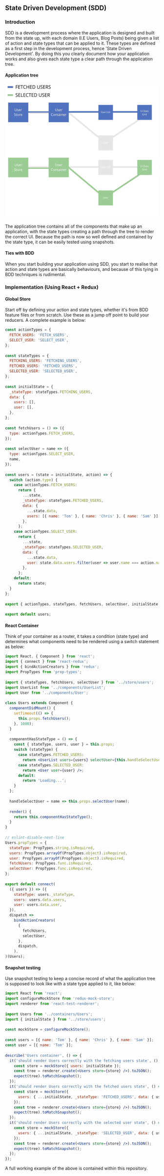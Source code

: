 ## State Driven Development (SDD)

### Introduction

SDD is a development process where the application is designed and built
from the state up, with each domain (I.E Users, Blog Posts) being given a list of action and state types
that can be applied to it. These types are defined as a first step in the development process,
hence 'State Driven Development'. By doing this you clearly document how your application works and also gives each
state type a clear path through the application tree.

#### Application tree

<img src="state_tree.jpeg" width="500" height="440">

The application tree contains all of the components that make up an application,
with the state types creating a path through the tree to render the correct UI.
Because the path is now so well defined and contained by the state type,
it can be easily tested using snapshots.

#### Ties with BDD

When you start building your application using SDD, you start to realise that action
and state types are basically behaviours, and because of this tying in BDD techniques
is rudimental.


### Implementation (Using React + Redux)

#### Global Store

Start off by defining your action and state types, whether it's from BDD feature files
or from scratch. Use these as a jump off point to build your reducers. A complete example is below:

```jsx
const actionTypes = {
  FETCH_USERS: 'FETCH_USERS',
  SELECT_USER: 'SELECT_USER',
};

const stateTypes = {
  FETCHING_USERS: 'FETCHING_USERS',
  FETCHED_USERS: 'FETCHED_USERS',
  SELECTED_USER: 'SELECTED_USER',
};

const initialState = {
  _stateType: stateTypes.FETCHING_USERS,
  data: {
    users: [],
    user: [],
  },
};

const fetchUsers = () => ({
  type: actionTypes.FETCH_USERS,
});

const selectUser = name => ({
  type: actionTypes.SELECT_USER,
  name,
});

const users = (state = initialState, action) => {
  switch (action.type) {
    case actionTypes.FETCH_USERS:
      return {
        ...state,
        _stateType: stateTypes.FETCHED_USERS,
        data: {
          ...state.data,
          users: [{ name: 'Tom' }, { name: 'Chris' }, { name: 'Sam' }],
        },
      };
    case actionTypes.SELECT_USER:
      return {
        ...state,
        _stateType: stateTypes.SELECTED_USER,
        data: {
          ...state.data,
          user: state.data.users.filter(user => user.name === action.name)
        },
      };
    default:
      return state;
  }
};

export { actionTypes, stateTypes, fetchUsers, selectUser, initialState };

export default users;
```

#### React Container

Think of your container as a router, it takes a condition (state type) and determines what
components need to be rendered using a switch statement as below:

```jsx
import React, { Component } from 'react';
import { connect } from 'react-redux';
import { bindActionCreators } from 'redux';
import PropTypes from 'prop-types';

import { stateTypes, fetchUsers, selectUser } from '../store/users';
import UserList from '../components/UserList';
import User from '../components/User';

class Users extends Component {
  componentDidMount() {
    setTimeout(() => {
      this.props.fetchUsers();
    }, 1000);
  }

  componentHasStateType = () => {
    const { stateType, users, user } = this.props;
    switch (stateType) {
      case stateTypes.FETCHED_USERS:
        return <UserList users={users} selectUser={this.handleSelectUser} />;
      case stateTypes.SELECTED_USER:
        return <User user={user} />;
      default:
        return 'Loading...';
    }
  };

  handleSelectUser = name => this.props.selectUser(name);

  render() {
    return this.componentHasStateType();
  }
}

// eslint-disable-next-line
Users.propTypes = {
  stateType: PropTypes.string.isRequired,
  users: PropTypes.arrayOf(PropTypes.object).isRequired,
  user: PropTypes.arrayOf(PropTypes.object).isRequired,
  fetchUsers: PropTypes.func.isRequired,
  selectUser: PropTypes.func.isRequired,
};

export default connect(
  ({ users }) => ({
    stateType: users._stateType,
    users: users.data.users,
    user: users.data.user,
  }),
  dispatch =>
    bindActionCreators(
      {
        fetchUsers,
        selectUser,
      },
      dispatch,
    ),
)(Users);
```

#### Snapshot testing

Use snapshot testing to keep a concise record of what the application tree
is supposed to look like with a state type applied to it, like below:

```jsx
import React from 'react';
import configureMockStore from 'redux-mock-store';
import renderer from 'react-test-renderer';

import Users from '../containers/Users';
import { initialState } from '../store/users';

const mockStore = configureMockStore();

const users = [{ name: 'Tom' }, { name: 'Chris' }, { name: 'Sam' }];
const user = [{ name: 'Tom' }];

describe('Users container', () => {
  it('should render Users correctly with the fetching users state', () => {
    const store = mockStore({ users: initialState });
    const tree = renderer.create(<Users store={store} />).toJSON();
    expect(tree).toMatchSnapshot();
  });
  it('should render Users correctly with the fetched users state', () => {
    const store = mockStore({
      users: { ...initialState, _stateType: 'FETCHED_USERS', data: { users } },
    });
    const tree = renderer.create(<Users store={store} />).toJSON();
    expect(tree).toMatchSnapshot();
  });
  it('should render Users correctly with the selected user state', () => {
    const store = mockStore({
      users: { ...initialState, _stateType: 'SELECTED_USER', data: { user } },
    });
    const tree = renderer.create(<Users store={store} />).toJSON();
    expect(tree).toMatchSnapshot();
  });
});
```

A full working example of the above is contained within this repository.